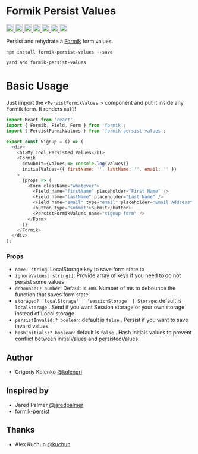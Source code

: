 # Formik Persist Values

<p>
  <a href="https://www.npmjs.com/package/formik-persist-values">
    <img height="20px" src="https://badgen.net/npm/license/formik-persist-values" />
  </a>
  <a href="https://www.npmjs.com/package/formik-persist-values">
    <img height="20px" src="https://badgen.net/npm/v/formik-persist-values" />
  </a>
  <a href="https://www.npmjs.com/package/formik-persist-values">
    <img height="20px" src="https://badgen.net/npm/dependents/formik-persist-values" />
  </a>
  <a href="https://www.npmjs.com/package/formik-persist-values">
    <img height="20px" src="https://badgen.net/npm/types/formik-persist-values" />
  </a>
  <a href="https://github.com/kolengri/formik-persist-values#readme">
    <img height="20px" src="https://badgen.net/github/issues/kolengri/formik-persist-values" />
  </a>
  <a href="https://bundlephobia.com/result?p=formik-persist-values">
    <img height="20px" src="https://badgen.net/bundlephobia/min/formik-persist-values" />
  </a>
  <a href="https://bundlephobia.com/result?p=formik-persist-values">
    <img height="20px" src="https://badgen.net/bundlephobia/minzip/formik-persist-values" />
  </a>
</p>

Persist and rehydrate a [Formik](https://github.com/jaredpalmer/formik) form values.

```
npm install formik-persist-values --save
```

```
yard add formik-persist-values
```

# Basic Usage

Just import the `<PersistFormikValues >` component and put it inside any Formik form. It renders `null`!

```js
import React from 'react';
import { Formik, Field, Form } from 'formik';
import { PersistFormikValues } from 'formik-persist-values';

export const Signup = () => (
  <div>
    <h1>My Cool Persisted Values</h1>
    <Formik
      onSubmit={values => console.log(values)}
      initialValues={{ firstName: '', lastName: '', email: '' }}
    >
      {props => (
        <Form className="whatever">
          <Field name="firstName" placeholder="First Name" />
          <Field name="lastName" placeholder="Last Name" />
          <Field name="email" type="email" placeholder="Email Address" />
          <button type="submit">Submit</button>
          <PersistFormikValues name="signup-form" />
        </Form>
      )}
    </Formik>
  </div>
);
```

### Props

- `name: string`: LocalStorage key to save form state to
- `ignoreValues: string[]`: Provide array of keys if you need to do not persist some values
- `debounce:? number`: Default is `300`. Number of ms to debounce the function that saves form state.
- `storage:? 'localStorage' | 'sessionStorage' | Storage`: default is `localStorage` . Send if you want Session storage or your own storage instead of Local storage
- `persistInvalid:? boolean`: default is `false` . Persist if you want to save invalid values
- `hashInitials:? boolean`: default is `false` . Hash initials values to prevent conflict between initialValues and persistedValues.

## Author

- Grigoriy Kolenko [@kolengri](https://twitter.com/kolengri)

## Inspired by

- Jared Palmer [@jaredpalmer](https://twitter.com/jaredpalmer)
- [formik-persist](https://github.com/jaredpalmer/formik-persist)

## Thanks

- Alex Kuchun [@kuchun](https://github.com/kuchun)
